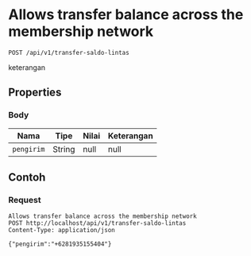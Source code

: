 # Allows transfer balance across the membership network
```http
POST /api/v1/transfer-saldo-lintas
```
keterangan
## Properties
### Body
Nama | Tipe | Nilai | Keterangan
--- | --- | --- | ---
<code>pengirim</code> | String | null | null
## Contoh
### Request
```http
Allows transfer balance across the membership network
POST http://localhost/api/v1/transfer-saldo-lintas
Content-Type: application/json

{"pengirim":"+6281935155404"}
```
